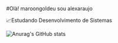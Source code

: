 #Olà! maroongoldeu sou alexaraujo

📈Estudando Desenvolvimento de  Sistemas


![Anurag's GitHub stats](https://github-readme-stats.vercel.app/api?username=anuraghazra&show_icons=true&theme=maroongold)

